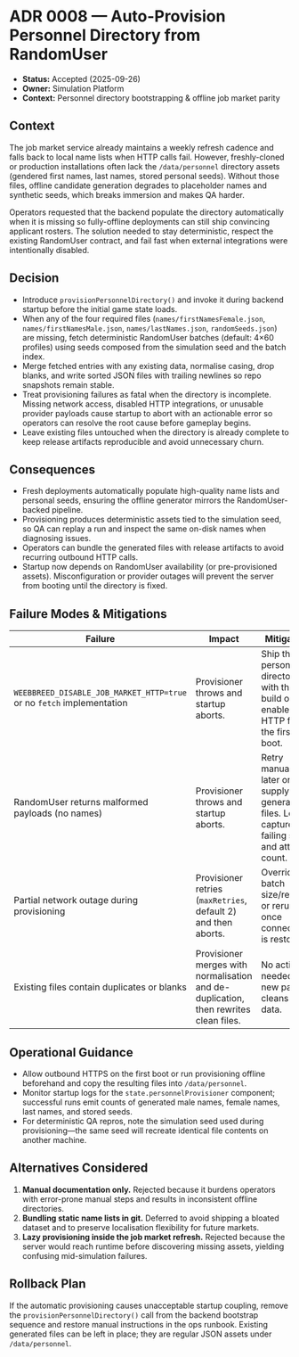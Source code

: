 # ADR 0008 — Auto-Provision Personnel Directory from RandomUser

- **Status:** Accepted (2025-09-26)
- **Owner:** Simulation Platform
- **Context:** Personnel directory bootstrapping & offline job market parity

## Context

The job market service already maintains a weekly refresh cadence and falls back
to local name lists when HTTP calls fail. However, freshly-cloned or production
installations often lack the `/data/personnel` directory assets (gendered first
names, last names, stored personal seeds). Without those files, offline
candidate generation degrades to placeholder names and synthetic seeds, which
breaks immersion and makes QA harder.

Operators requested that the backend populate the directory automatically when
it is missing so fully-offline deployments can still ship convincing applicant
rosters. The solution needed to stay deterministic, respect the existing
RandomUser contract, and fail fast when external integrations were intentionally
disabled.

## Decision

- Introduce `provisionPersonnelDirectory()` and invoke it during backend
  startup before the initial game state loads.
- When any of the four required files (`names/firstNamesFemale.json`,
  `names/firstNamesMale.json`, `names/lastNames.json`, `randomSeeds.json`) are
  missing, fetch deterministic RandomUser batches (default: 4×60 profiles) using
  seeds composed from the simulation seed and the batch index.
- Merge fetched entries with any existing data, normalise casing, drop blanks,
  and write sorted JSON files with trailing newlines so repo snapshots remain
  stable.
- Treat provisioning failures as fatal when the directory is incomplete. Missing
  network access, disabled HTTP integrations, or unusable provider payloads
  cause startup to abort with an actionable error so operators can resolve the
  root cause before gameplay begins.
- Leave existing files untouched when the directory is already complete to keep
  release artifacts reproducible and avoid unnecessary churn.

## Consequences

- Fresh deployments automatically populate high-quality name lists and personal
  seeds, ensuring the offline generator mirrors the RandomUser-backed pipeline.
- Provisioning produces deterministic assets tied to the simulation seed, so QA
  can replay a run and inspect the same on-disk names when diagnosing issues.
- Operators can bundle the generated files with release artifacts to avoid
  recurring outbound HTTP calls.
- Startup now depends on RandomUser availability (or pre-provisioned assets).
  Misconfiguration or provider outages will prevent the server from booting
  until the directory is fixed.

## Failure Modes & Mitigations

| Failure                                                               | Impact                                                                               | Mitigation                                                                                           |
| --------------------------------------------------------------------- | ------------------------------------------------------------------------------------ | ---------------------------------------------------------------------------------------------------- |
| `WEEBBREED_DISABLE_JOB_MARKET_HTTP=true` or no `fetch` implementation | Provisioner throws and startup aborts.                                               | Ship the personnel directory with the build or enable HTTP for the first boot.                       |
| RandomUser returns malformed payloads (no names)                      | Provisioner throws and startup aborts.                                               | Retry manually later or supply pre-generated files. Logs capture the failing seed and attempt count. |
| Partial network outage during provisioning                            | Provisioner retries (`maxRetries`, default 2) and then aborts.                       | Override batch size/retries or rerun once connectivity is restored.                                  |
| Existing files contain duplicates or blanks                           | Provisioner merges with normalisation and de-duplication, then rewrites clean files. | No action needed; the new pass cleans the data.                                                      |

## Operational Guidance

- Allow outbound HTTPS on the first boot or run provisioning offline beforehand
  and copy the resulting files into `/data/personnel`.
- Monitor startup logs for the `state.personnelProvisioner` component; successful
  runs emit counts of generated male names, female names, last names, and stored
  seeds.
- For deterministic QA repros, note the simulation seed used during
  provisioning—the same seed will recreate identical file contents on another
  machine.

## Alternatives Considered

1. **Manual documentation only.** Rejected because it burdens operators with
   error-prone manual steps and results in inconsistent offline directories.
2. **Bundling static name lists in git.** Deferred to avoid shipping a bloated
   dataset and to preserve localisation flexibility for future markets.
3. **Lazy provisioning inside the job market refresh.** Rejected because the
   server would reach runtime before discovering missing assets, yielding
   confusing mid-simulation failures.

## Rollback Plan

If the automatic provisioning causes unacceptable startup coupling, remove the
`provisionPersonnelDirectory()` call from the backend bootstrap sequence and
restore manual instructions in the ops runbook. Existing generated files can be
left in place; they are regular JSON assets under `/data/personnel`.
